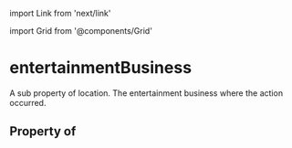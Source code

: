 import Link from 'next/link'
  
import Grid from '@components/Grid'

# entertainmentBusiness

A sub property of location. The entertainment business where the action occurred.

## Property of



